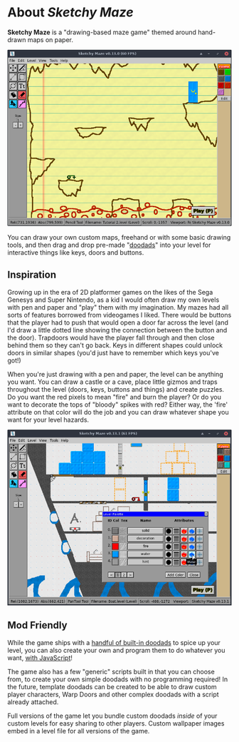 # About _Sketchy Maze_

**Sketchy Maze** is a "drawing-based maze game" themed around hand-drawn maps on paper.

![Screenshot of the level editor](images/about.png)

You can draw your own custom maps, freehand or with some basic drawing tools, and then drag and drop pre-made "[doodads](doodads.md)" into your level for interactive things like keys, doors and buttons.

## Inspiration

Growing up in the era of 2D platformer games on the likes of the Sega Genesys and Super Nintendo, as a kid I would often draw my own levels with pen and paper and "play" them with my imagination. My mazes had all sorts of features borrowed from videogames I liked. There would be buttons that the player had to push that would open a door far across the level (and I'd draw a little dotted line showing the connection between the button and the door). Trapdoors would have the player fall through and then close behind them so they can't go back. Keys in different shapes could unlock doors in similar shapes (you'd just have to remember which keys you've got!)

When you're just drawing with a pen and paper, the level can be anything you want. You can draw a castle or a cave, place little gizmos and traps throughout the level (doors, keys, buttons and things) and create puzzles. Do you want the red pixels to mean "fire" and burn the player? Or do you want to decorate the tops of "bloody" spikes with red? Either way, the 'fire' attribute on that color will do the job and you can draw whatever shape you want for your level hazards.

![Palette editor](images/palette.png)

## Mod Friendly

While the game ships with a [handful of built-in doodads](doodads.md) to spice up your level, you can also create your own and program them to do whatever you want, [with JavaScript](custom-doodads/scripts.md)!

The game also has a few "generic" scripts built in that you can choose from, to create your own simple doodads with no programming required! In the future, template doodads can be created to be able to draw custom player characters, Warp Doors and other complex doodads with a script already attached.

Full versions of the game let you bundle custom doodads _inside_ of your custom levels for easy sharing to other players. Custom wallpaper images embed in a level file for all versions of the game.

